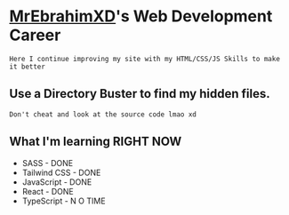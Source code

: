 # [MrEbrahimXD](https://mrebrahimxd.com)'s Web Development Career
``
Here I continue improving my site with my HTML/CSS/JS Skills to make it better
``
## Use a Directory Buster to find my hidden files. 
``
Don't cheat and look at the source code lmao xd
``


## What I'm learning RIGHT NOW 
 
* SASS - DONE 
* Tailwind CSS - DONE
* JavaScript - DONE
* React - DONE 
* TypeScript - N O TIME 



